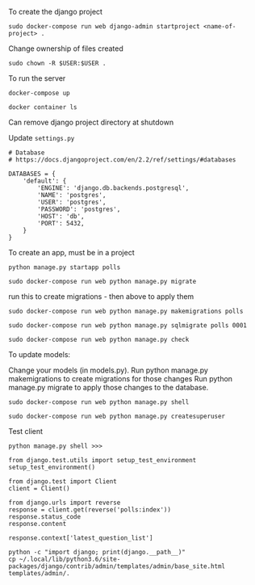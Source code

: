 To create the django project

`sudo docker-compose run web django-admin startproject <name-of-project> .`

Change ownership of files created

`sudo chown -R $USER:$USER .`

To run the server

`docker-compose up`

`docker container ls`

Can remove django project directory at shutdown


Update `settings.py`
```
# Database
# https://docs.djangoproject.com/en/2.2/ref/settings/#databases

DATABASES = {
    'default': {
        'ENGINE': 'django.db.backends.postgresql',
        'NAME': 'postgres',
        'USER': 'postgres',
        'PASSWORD': 'postgres',
        'HOST': 'db',
        'PORT': 5432,
    }
}
```

To create an app, must be in a project

`python manage.py startapp polls`

`sudo docker-compose run web python manage.py migrate`

run this to create migrations - then above to apply them

`sudo docker-compose run web python manage.py makemigrations polls`

`sudo docker-compose run web python manage.py sqlmigrate polls 0001`

`sudo docker-compose run web python manage.py check`

To update models: 

Change your models (in models.py).
Run python manage.py makemigrations to create migrations for those changes
Run python manage.py migrate to apply those changes to the database.

`sudo docker-compose run web python manage.py shell`

`sudo docker-compose run web python manage.py createsuperuser`


Test client
```
python manage.py shell >>>

from django.test.utils import setup_test_environment
setup_test_environment()

from django.test import Client
client = Client()

from django.urls import reverse
response = client.get(reverse('polls:index'))
response.status_code
response.content

response.context['latest_question_list']
```

```
python -c "import django; print(django.__path__)"
cp ~/.local/lib/python3.6/site-packages/django/contrib/admin/templates/admin/base_site.html templates/admin/.
```